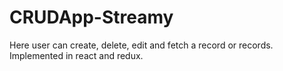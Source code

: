 # CRUDApp-Streamy
Here user can create, delete, edit and fetch a record or records.<br />
Implemented in react and redux.
